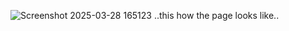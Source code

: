 ![Screenshot 2025-03-28 165123](https://github.com/user-attachments/assets/0be20553-a80a-4653-a455-a36356dcedd1)
..this how the page looks like..
